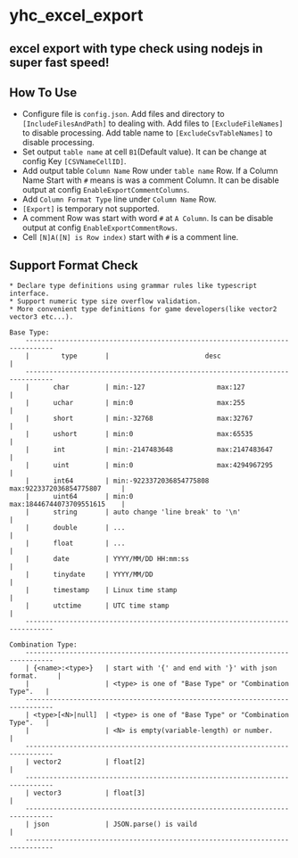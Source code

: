 yhc_excel_export
================


excel export with type check using nodejs in super fast speed!
---

How To Use
---

* Configure file is `config.json`. Add files and directory to `[IncludeFilesAndPath]` to dealing with. Add files to `[ExcludeFileNames]` to disable processing. Add table name to `[ExcludeCsvTableNames]` to disable processing.
* Set output `table name` at cell `B1`(Default value). It can be change at config Key `[CSVNameCellID]`.
* Add output table `Column Name` Row under `table name` Row. If a Column Name Start with `#` means is was a comment Column. It can be disable output at config `EnableExportCommentColumns`.
* Add `Column Format Type` line under `Column Name` Row.
* `[Export]`  is temporary not supported.
* A comment Row was start with word `#` at `A Column`. Is can be disable output at config `EnableExportCommentRows`.
* Cell `[N]A([N] is Row index)` start with `#` is a comment line.

Support Format Check
---

```
* Declare type definitions using grammar rules like typescript interface.
* Support numeric type size overflow validation.
* More convenient type definitions for game developers(like vector2 vector3 etc...).

Base Type:
    -----------------------------------------------------------------------------
    |        type       |                        desc                           |
    -----------------------------------------------------------------------------
    |      char         | min:-127                  max:127                     |
    |      uchar        | min:0                     max:255                     |
    |      short        | min:-32768                max:32767                   |
    |      ushort       | min:0                     max:65535                   |
    |      int          | min:-2147483648           max:2147483647              |
    |      uint         | min:0                     max:4294967295              |
    |      int64        | min:-9223372036854775808  max:9223372036854775807     |
    |      uint64       | min:0                     max:18446744073709551615    |
    |      string       | auto change 'line break' to '\n'                      |
    |      double       | ...                                                   |
    |      float        | ...                                                   |
    |      date         | YYYY/MM/DD HH:mm:ss                                   |
    |      tinydate     | YYYY/MM/DD                                            |
    |      timestamp    | Linux time stamp                                      |
    |      utctime      | UTC time stamp                                        |
    -----------------------------------------------------------------------------

Combination Type:
    -----------------------------------------------------------------------------
    | {<name>:<type>}   | start with '{' and end with '}' with json format.     |
    |                   | <type> is one of "Base Type" or "Combination Type".   |
    -----------------------------------------------------------------------------
    | <type>[<N>|null]  | <type> is one of "Base Type" or "Combination Type".   |
    |                   | <N> is empty(variable-length) or number.              |
    -----------------------------------------------------------------------------
    | vector2           | float[2]                                              |
    -----------------------------------------------------------------------------
    | vector3           | float[3]                                              |
    -----------------------------------------------------------------------------
    | json              | JSON.parse() is vaild                                 |
    -----------------------------------------------------------------------------

```
